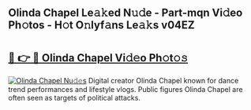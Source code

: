 ## Olinda Chapel Le𝚊𝚔ed N𝚞𝚍e - Part-mqn Vi𝚍eo Ph𝚘tos - H𝚘t O𝚗lyf𝚊ns Le𝚊𝚔s v04EZ

# <h2><a href="http://hf5ou6m.feru.top/?c=Olinda+Chapel">🔗 👉 🔴 Olinda Chapel Vi𝚍𝚎o Ph𝚘t𝚘𝚜</a></h2>

[![Olinda Chapel Nu𝚍𝚎s](https://i.imgur.com/0TWrTi3.gif)](http://hf5ou6m.feru.top/?c=Olinda+Chapel)
Digital creator Olinda Chapel known for dance trend performances and lifestyle vlogs. Public figures Olinda Chapel are often seen as targets of political attacks. 

